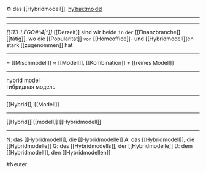 ⚙️ das [[Hybridmodell]], [hyˈbʁiːtmoˌdɛl](https://youglish.com/pronounce/Hybridmodell/german)

---
---

*[[113-LEGO#^4|^]]* [[Derzeit]] sind wir beide `in` `der` [[Finanzbranche]] [[tätig]], wo die [[Popularität]] `von` [[Homeoffice]]- und [[Hybridmodell]]en stark [[zugenommen]] hat


---
= [[Mischmodell]]
≈ [[Modell]], [[Kombination]]
≠ [[reines Modell]]

---
hybrid model  
гибридная модель

---
[[Hybrid]], [[Modell]]

---
[[Hybrid]]|[[modell]]
[[Hybridmodell]]


---
N: das [[Hybridmodell]], die [[Hybridmodelle]]
A: das [[Hybridmodell]], die [[Hybridmodelle]]
G: des [[Hybridmodells]], der [[Hybridmodelle]]
D: dem [[Hybridmodell]], den [[Hybridmodellen]]


#Neuter 